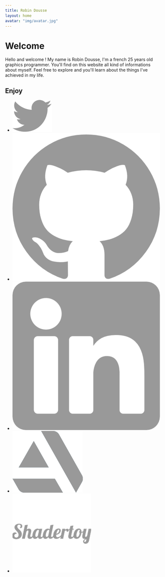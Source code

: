 ```yaml
---
title: Robin Dousse
layout: home
avatar: "img/avatar.jpg"
---
```


# Welcome

Hello and welcome ! My name is Robin Dousse, I'm a french 25 years old graphics programmer. You'll find on this website all kind of informations about myself. Feel free to explore and you'll learn about the things I've achieved in my life.

## Enjoy

- [![](/img/twitter.png)](https://twitter.com/rodousse)
- [![](/img/github.png)](https://github.com/Rodousse)
- [![](/img/linkedin.png)](https://www.linkedin.com/in/robin-dousse-8698b9bb/")
- [![](/img/artstation.png)](https://rodousse.artstation.com/)
- [![](/img/shadertoy.png)](https://www.shadertoy.com/user/rodousse)

